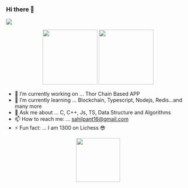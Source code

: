 


### Hi there 👋

<a href="https://hits.seeyoufarm.com"><img src="https://hits.seeyoufarm.com/api/count/incr/badge.svg?url=https%3A%2F%2Fgithub.com%2Fsahilpant%2Fhit-counter&count_bg=%2379C83D&title_bg=%23555555&icon=&icon_color=%23E7E7E7&title=hits&edge_flat=false"/></a>




<div align = "center">
  <img src="https://github-readme-stats.vercel.app/api?username=sahilpant&show_icons=true&bg_color=30,e96443,904e95&title_color=fff&text_color=fff" height = 150>
  <img src= "https://github-profile-trophy.vercel.app/?username=sahilpant" height = 150>
</div>


- 🔭 I’m currently working on ... Thor Chain Based APP
- 🌱 I’m currently learning ... Blockchain, Typescript, Nodejs, Redis...and many more
- 💬 Ask me about ... C, C++, Js, TS, Data Structure and Algorithms
- 📫 How to reach me: ... sahilpant16@gmail.com
- ⚡ Fun fact: ... I am 1300 on Lichess :sunglasses:



<div align="center">
  <img src="http://www.nyan.cat/cats/original.gif" height = 120>
</div>




















































